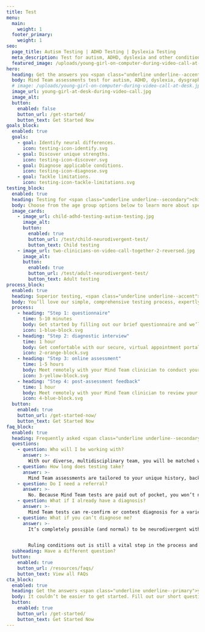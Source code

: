 ```yaml
---
title: Test
menu:
  main:
    weight: 1
  footer_primary:
    weight: 1
seo:
  page_title: Autism Testing | ADHD Testing | Dyslexia Testing
  meta_description: Test for autism, ADHD, dyslexia and other conditions with Mind Team neurodivergent testing—100% remote, comprehensive and professional.
  featured_image: /uploads/young-girl-on-computer-during-video-call-at-desk.jpg
hero:
  heading: Get the answers you <span class="underline underline--accent">need</span>.
  body: Mind Team assessments test for autism, ADHD, dyslexia, dysgraphia and dyscalculia in children and adults.
  # image: /uploads/young-girl-on-computer-during-video-call-at-desk.jpg
  image_url: young-girl-at-desk-during-video-call.jpg
  image_alt:
  button:
    enabled: false
    button_url: /get-started/
    button_text: Get Started Now
goals_block:
  enabled: true
  goals:
    - goal: Identify neural differences.
      icon: testing-icon-identify.svg
    - goal: Discover unique strengths.
      icon: testing-icon-discover.svg
    - goal: Diagnose applicable conditions.
      icon: testing-icon-diagnose.svg
    - goal: Tackle limitations.
      icon: testing-icon-tackle-limitations.svg
testing_block:
  enabled: true
  heading: Testing for <span class="underline underline--secondary">children and adults</span>
  body: Choose from the age group options below to learn more about specific Mind Team testing options and to get the most accurate pricing information.
  image_cards:
    - image_url: child-adhd-testing-autism-testing.jpg
      image_alt:
      button:
        enabled: true
        button_url: /test/child-neurodivergent-test/
        button_text: Child testing
    - image_url: two-clinicians-on-video-call-together-2-reversed.jpg
      image_alt:
      button:
        enabled: true
        button_url: /test/adult-neurodivergent-test/
        button_text: Adult testing
process_block:
  enabled: true
  heading: Superior testing, <span class="underline underline--accent">minus the stress</span>
  body: You’ll love our simple, comprehensive testing process, expertly designed to take the stress out of testing without sacrificing the accuracy of your results.
  process:
    - heading: "Step 1: questionnaire"
      time: 5-10 minutes
      body: Get started by filling out our brief questionnaire and we’ll help identify and schedule the test that best suits your needs.
      icon: 1-blue-block.svg
    - heading: "Step 2: diagnostic interview"
      time: 1 hour
      body: Get comfortable with our secure, virtual appointment portal and review your history, background and concerns with your Mind Team clinician.
      icon: 2-orange-block.svg
    - heading: "Step 3: online assessment"
      time: 1-5 hours
      body: Meet remotely with your Mind Team clinician to conduct your virtual assessment.
      icon: 3-yellow-block.svg
    - heading: "Step 4: post-assessment feedback"
      time: 1 hour
      body: Meet remotely with your Mind Team clinician to review your test results and get recommendations for which steps to take next and how to begin treatment.
      icon: 4-blue-block.svg
  button:
    enabled: true
    button_url: /get-started-now/
    button_text: Get Started Now
faq_block:
  enabled: true
  heading: Frequently asked <span class="underline underline--secondary">questions</span>
  questions:
    - question: Who will I be working with?
      answer: >-
        With our diverse, multidisciplinary team, you will be matched with the licensed clinician best suited to address your unique needs and concerns.
    - question: How long does testing take?
      answer: >-
        Mind Team assessments are tailored to your unique history, background and concerns, and vary in length. We’ll prepare you with what to expect before your test.
    - question: Do I need a referral?
      answer: >-
        No. Because Mind Team tests are paid out of pocket, you won’t need to obtain or wait for a referral, typically required by insurance providers.
    - question: What if I already have a diagnosis?
      answer: >-
        Mind Team tests can re-confirm or contest diagnosis for a variety of conditions. If you are confident in your diagnosis and simply need guidance and support, Mind Team treatment services are here to help.
    - question: What if you can’t diagnose me?
      answer: >-
        It’s completely possible (and normal) to be neurodivergent without meeting the full symptomatic requirements for an official condition diagnosis. 


        Ruling conditions out is still a vital step in the process and will help us get the information we need to successfully transition into the treatment phase.
  subheading: Have a different question?
  button:
    enabled: true
    button_url: /resources/faqs/
    button_text: View all FAQs
cta_block:
  enabled: true
  heading: Get the answers <span class="underline underline--primary">you need</span>.
  body: It couldn’t be easier to get started. Fill out our short questionnaire and we’ll handle the rest.
  button:
    enabled: true
    button_url: /get-started/
    button_text: Get Started Now
---
```


